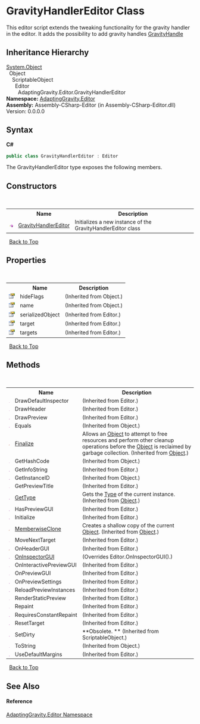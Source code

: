 # GravityHandlerEditor Class
 

This editor script extends the tweaking functionality for the gravity handler in the editor. It adds the possibility to add gravity handles <a href="9a558b4c-4b03-b3b0-d247-fa2fcf76825a">GravityHandle</a>


## Inheritance Hierarchy
<a href="http://msdn2.microsoft.com/en-us/library/e5kfa45b" target="_blank">System.Object</a><br />&nbsp;&nbsp;Object<br />&nbsp;&nbsp;&nbsp;&nbsp;ScriptableObject<br />&nbsp;&nbsp;&nbsp;&nbsp;&nbsp;&nbsp;Editor<br />&nbsp;&nbsp;&nbsp;&nbsp;&nbsp;&nbsp;&nbsp;&nbsp;AdaptingGravity.Editor.GravityHandlerEditor<br />
**Namespace:**&nbsp;<a href="73088e84-e0bc-b3ee-52ce-16a51fca114e">AdaptingGravity.Editor</a><br />**Assembly:**&nbsp;Assembly-CSharp-Editor (in Assembly-CSharp-Editor.dll) Version: 0.0.0.0

## Syntax

**C#**<br />
``` C#
public class GravityHandlerEditor : Editor
```

The GravityHandlerEditor type exposes the following members.


## Constructors
&nbsp;<table><tr><th></th><th>Name</th><th>Description</th></tr><tr><td>![Public method](media/pubmethod.gif "Public method")</td><td><a href="5bdcede7-2aba-cf22-a49f-f29067bf3e4c">GravityHandlerEditor</a></td><td>
Initializes a new instance of the GravityHandlerEditor class</td></tr></table>&nbsp;
<a href="#gravityhandlereditor-class">Back to Top</a>

## Properties
&nbsp;<table><tr><th></th><th>Name</th><th>Description</th></tr><tr><td>![Public property](media/pubproperty.gif "Public property")</td><td>hideFlags</td><td> (Inherited from Object.)</td></tr><tr><td>![Public property](media/pubproperty.gif "Public property")</td><td>name</td><td> (Inherited from Object.)</td></tr><tr><td>![Public property](media/pubproperty.gif "Public property")</td><td>serializedObject</td><td> (Inherited from Editor.)</td></tr><tr><td>![Public property](media/pubproperty.gif "Public property")</td><td>target</td><td> (Inherited from Editor.)</td></tr><tr><td>![Public property](media/pubproperty.gif "Public property")</td><td>targets</td><td> (Inherited from Editor.)</td></tr></table>&nbsp;
<a href="#gravityhandlereditor-class">Back to Top</a>

## Methods
&nbsp;<table><tr><th></th><th>Name</th><th>Description</th></tr><tr><td>![Public method](media/pubmethod.gif "Public method")</td><td>DrawDefaultInspector</td><td> (Inherited from Editor.)</td></tr><tr><td>![Public method](media/pubmethod.gif "Public method")</td><td>DrawHeader</td><td> (Inherited from Editor.)</td></tr><tr><td>![Public method](media/pubmethod.gif "Public method")</td><td>DrawPreview</td><td> (Inherited from Editor.)</td></tr><tr><td>![Public method](media/pubmethod.gif "Public method")</td><td>Equals</td><td> (Inherited from Object.)</td></tr><tr><td>![Protected method](media/protmethod.gif "Protected method")</td><td><a href="http://msdn2.microsoft.com/en-us/library/4k87zsw7" target="_blank">Finalize</a></td><td>
Allows an <a href="http://msdn2.microsoft.com/en-us/library/e5kfa45b" target="_blank">Object</a> to attempt to free resources and perform other cleanup operations before the <a href="http://msdn2.microsoft.com/en-us/library/e5kfa45b" target="_blank">Object</a> is reclaimed by garbage collection.
 (Inherited from <a href="http://msdn2.microsoft.com/en-us/library/e5kfa45b" target="_blank">Object</a>.)</td></tr><tr><td>![Public method](media/pubmethod.gif "Public method")</td><td>GetHashCode</td><td> (Inherited from Object.)</td></tr><tr><td>![Public method](media/pubmethod.gif "Public method")</td><td>GetInfoString</td><td> (Inherited from Editor.)</td></tr><tr><td>![Public method](media/pubmethod.gif "Public method")</td><td>GetInstanceID</td><td> (Inherited from Object.)</td></tr><tr><td>![Public method](media/pubmethod.gif "Public method")</td><td>GetPreviewTitle</td><td> (Inherited from Editor.)</td></tr><tr><td>![Public method](media/pubmethod.gif "Public method")</td><td><a href="http://msdn2.microsoft.com/en-us/library/dfwy45w9" target="_blank">GetType</a></td><td>
Gets the <a href="http://msdn2.microsoft.com/en-us/library/42892f65" target="_blank">Type</a> of the current instance.
 (Inherited from <a href="http://msdn2.microsoft.com/en-us/library/e5kfa45b" target="_blank">Object</a>.)</td></tr><tr><td>![Public method](media/pubmethod.gif "Public method")</td><td>HasPreviewGUI</td><td> (Inherited from Editor.)</td></tr><tr><td>![Public method](media/pubmethod.gif "Public method")</td><td>Initialize</td><td> (Inherited from Editor.)</td></tr><tr><td>![Protected method](media/protmethod.gif "Protected method")</td><td><a href="http://msdn2.microsoft.com/en-us/library/57ctke0a" target="_blank">MemberwiseClone</a></td><td>
Creates a shallow copy of the current <a href="http://msdn2.microsoft.com/en-us/library/e5kfa45b" target="_blank">Object</a>.
 (Inherited from <a href="http://msdn2.microsoft.com/en-us/library/e5kfa45b" target="_blank">Object</a>.)</td></tr><tr><td>![Public method](media/pubmethod.gif "Public method")</td><td>MoveNextTarget</td><td> (Inherited from Editor.)</td></tr><tr><td>![Protected method](media/protmethod.gif "Protected method")</td><td>OnHeaderGUI</td><td> (Inherited from Editor.)</td></tr><tr><td>![Public method](media/pubmethod.gif "Public method")</td><td><a href="e2bc9dae-843c-50ed-8ba6-23d290f4ee31">OnInspectorGUI</a></td><td> (Overrides Editor.OnInspectorGUI().)</td></tr><tr><td>![Public method](media/pubmethod.gif "Public method")</td><td>OnInteractivePreviewGUI</td><td> (Inherited from Editor.)</td></tr><tr><td>![Public method](media/pubmethod.gif "Public method")</td><td>OnPreviewGUI</td><td> (Inherited from Editor.)</td></tr><tr><td>![Public method](media/pubmethod.gif "Public method")</td><td>OnPreviewSettings</td><td> (Inherited from Editor.)</td></tr><tr><td>![Public method](media/pubmethod.gif "Public method")</td><td>ReloadPreviewInstances</td><td> (Inherited from Editor.)</td></tr><tr><td>![Public method](media/pubmethod.gif "Public method")</td><td>RenderStaticPreview</td><td> (Inherited from Editor.)</td></tr><tr><td>![Public method](media/pubmethod.gif "Public method")</td><td>Repaint</td><td> (Inherited from Editor.)</td></tr><tr><td>![Public method](media/pubmethod.gif "Public method")</td><td>RequiresConstantRepaint</td><td> (Inherited from Editor.)</td></tr><tr><td>![Public method](media/pubmethod.gif "Public method")</td><td>ResetTarget</td><td> (Inherited from Editor.)</td></tr><tr><td>![Public method](media/pubmethod.gif "Public method")</td><td>SetDirty</td><td> **Obsolete. ** (Inherited from ScriptableObject.)</td></tr><tr><td>![Public method](media/pubmethod.gif "Public method")</td><td>ToString</td><td> (Inherited from Object.)</td></tr><tr><td>![Public method](media/pubmethod.gif "Public method")</td><td>UseDefaultMargins</td><td> (Inherited from Editor.)</td></tr></table>&nbsp;
<a href="#gravityhandlereditor-class">Back to Top</a>

## See Also


#### Reference
<a href="73088e84-e0bc-b3ee-52ce-16a51fca114e">AdaptingGravity.Editor Namespace</a><br />